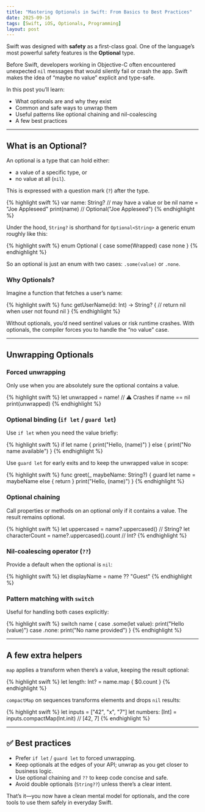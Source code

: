 ```yaml
---
title: "Mastering Optionals in Swift: From Basics to Best Practices"
date: 2025-09-16
tags: [Swift, iOS, Optionals, Programming]
layout: post
---
```


Swift was designed with **safety** as a first-class goal. One of the language’s most powerful safety features is the **Optional** type.

Before Swift, developers working in Objective-C often encountered unexpected `nil` messages that would silently fail or crash the app. Swift makes the idea of “maybe no value” explicit and type-safe.

In this post you’ll learn:

- What optionals are and why they exist
- Common and safe ways to unwrap them
- Useful patterns like optional chaining and nil-coalescing
- A few best practices

---

## What is an Optional?

An optional is a type that can hold either:
- a value of a specific type, or
- no value at all (`nil`).

This is expressed with a question mark (`?`) after the type.

{% highlight swift %}
var name: String?          // may have a value or be nil
name = "Joe Appleseed"
print(name)                // Optional("Joe Appleseed")
{% endhighlight %}

Under the hood, `String?` is shorthand for `Optional<String>` a generic enum roughly like this:

{% highlight swift %}
enum Optional<Wrapped> {
    case some(Wrapped)
    case none
}
{% endhighlight %}

So an optional is just an enum with two cases: `.some(value)` or `.none`.

### Why Optionals?

Imagine a function that fetches a user’s name:

{% highlight swift %}
func getUserName(id: Int) -> String? {
    // return nil when user not found
    nil
}
{% endhighlight %}

Without optionals, you’d need sentinel values or risk runtime crashes. With optionals, the compiler forces you to handle the “no value” case.

---

## Unwrapping Optionals

### Forced unwrapping

Only use when you are absolutely sure the optional contains a value.

{% highlight swift %}
let unwrapped = name!    // ⚠️ Crashes if name == nil
print(unwrapped)
{% endhighlight %}

### Optional binding (`if let` / `guard let`)

Use `if let` when you need the value briefly:

{% highlight swift %}
if let name {
    print("Hello, \(name)")
} else {
    print("No name available")
}
{% endhighlight %}

Use `guard let` for early exits and to keep the unwrapped value in scope:

{% highlight swift %}
func greet(_ maybeName: String?) {
    guard let name = maybeName else {
        return
    }
    print("Hello, \(name)")
}
{% endhighlight %}

### Optional chaining

Call properties or methods on an optional only if it contains a value. The result remains optional.

{% highlight swift %}
let uppercased = name?.uppercased()     // String?
let characterCount = name?.uppercased().count  // Int?
{% endhighlight %}

### Nil-coalescing operator (`??`)

Provide a default when the optional is `nil`:

{% highlight swift %}
let displayName = name ?? "Guest"
{% endhighlight %}

### Pattern matching with `switch`

Useful for handling both cases explicitly:

{% highlight swift %}
switch name {
case .some(let value):
    print("Hello \(value)")
case .none:
    print("No name provided")
}
{% endhighlight %}

---

## A few extra helpers

`map` applies a transform when there’s a value, keeping the result optional:

{% highlight swift %}
let length: Int? = name.map { $0.count }
{% endhighlight %}

`compactMap` on sequences transforms elements and drops `nil` results:

{% highlight swift %}
let inputs = ["42", "x", "7"]
let numbers: [Int] = inputs.compactMap(Int.init)   // [42, 7]
{% endhighlight %}

---

## ✅ Best practices

- Prefer `if let` / `guard let` to forced unwrapping.
- Keep optionals at the edges of your API; unwrap as you get closer to business logic.
- Use optional chaining and `??` to keep code concise and safe.
- Avoid double optionals (`String??`) unless there’s a clear intent.

That’s it—you now have a clean mental model for optionals, and the core tools to use them safely in everyday Swift.
